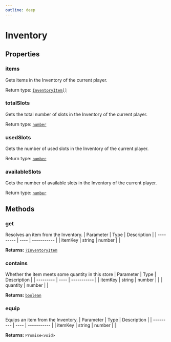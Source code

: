 ```yaml
---
outline: deep
---
```

# Inventory





## Properties

### items <Badge text="getter" />
Gets items in the Inventory of the current player.


Return type: <code><a href="/api/struct/inventoryitem">InventoryItem[]</a></code>

### totalSlots <Badge text="getter" />
Gets the total number of slots in the Inventory of the current player.


Return type: <code><a href="https://developer.mozilla.org/en-US/docs/Web/JavaScript/Reference/Global_Objects/Number">number</a></code>

### usedSlots <Badge text="getter" />
Gets the number of used slots in the Inventory of the current player.


Return type: <code><a href="https://developer.mozilla.org/en-US/docs/Web/JavaScript/Reference/Global_Objects/Number">number</a></code>

### availableSlots <Badge text="getter" />
Gets the number of available slots in the Inventory of the current player.


Return type: <code><a href="https://developer.mozilla.org/en-US/docs/Web/JavaScript/Reference/Global_Objects/Number">number</a></code>

## Methods

### get
Resolves an item from the Inventory.
| Parameter | Type | Description |
| --------- | ---- | ----------- |
| itemKey | string \| number |  |



**Returns:** <code><a href="/api/struct/inventoryitem">?InventoryItem</a></code> 

### contains
Whether the item meets some quantity in this store
| Parameter | Type | Description |
| --------- | ---- | ----------- |
| itemKey | string \| number |  |
| quantity | number |  |



**Returns:** <code><a href="https://developer.mozilla.org/en-US/docs/Web/JavaScript/Reference/Global_Objects/Boolean">boolean</a></code> 

### equip
Equips an item from the Inventory.
| Parameter | Type | Description |
| --------- | ---- | ----------- |
| itemKey | string \| number |  |



**Returns:** `Promise<void>` 